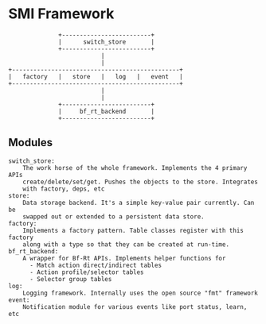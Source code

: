 SMI Framework
=============

                  +-------------------------+                   
                  |      switch_store       |              
                  +-------------------------+         
                              |
                              |
    +-----------------------------------------------+         
    |   factory   |   store   |   log   |   event   |
    +-----------------------------------------------+  
                              |       
                              |       
                  +-------------------------+         
                  |     bf_rt_backend       |         
                  +-------------------------+         
                                                
Modules
-------
    switch_store:
        The work horse of the whole framework. Implements the 4 primary APIs
        create/delete/set/get. Pushes the objects to the store. Integrates
        with factory, deps, etc
    store:
        Data storage backend. It's a simple key-value pair currently. Can be
        swapped out or extended to a persistent data store.
    factory:
        Implements a factory pattern. Table classes register with this factory
        along with a type so that they can be created at run-time.
    bf_rt_backend:
        A wrapper for Bf-Rt APIs. Implements helper functions for
          - Match action direct/indirect tables
          - Action profile/selector tables
          - Selector group tables
    log:
        Logging framework. Internally uses the open source "fmt" framework
    event:
        Notification module for various events like port status, learn, etc
